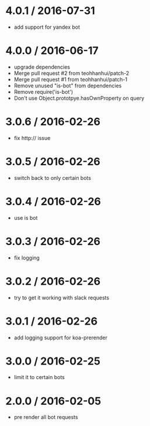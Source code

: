 
4.0.1 / 2016-07-31
==================

  * add support for yandex bot

4.0.0 / 2016-06-17
==================

  * upgrade dependencies
  * Merge pull request #2 from teohhanhui/patch-2
  * Merge pull request #1 from teohhanhui/patch-1
  * Remove unused "is-bot" from dependencies
  * Remove require('is-bot')
  * Don't use Object.prototpye.hasOwnProperty on query

3.0.6 / 2016-02-26
==================

  * fix http:// issue

3.0.5 / 2016-02-26
==================

  * switch back to only certain bots

3.0.4 / 2016-02-26
==================

  * use is bot

3.0.3  / 2016-02-26
==================

  * fix logging

3.0.2 / 2016-02-26
==================

  * try to get it working with slack requests

3.0.1 / 2016-02-26
==================

  * add logging support for koa-prerender

3.0.0 / 2016-02-25
==================

  * limit it to certain bots

2.0.0 / 2016-02-05
==================

  * pre render all bot requests
